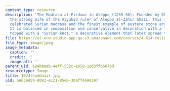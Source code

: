 ```yaml
---
content_type: resource
description: 'The Madrasa al-Firdaws in Aleppo (1235-36): Founded by Dhayfa Khatun,
  the strong wife of the Ayyubid ruler of Aleppo al-Zahir Ghazi. This is the most
  celebrated Syrian madrasa and the finest example of austere stone architecture.
  It is balanced in composition and conservative in decoration with a fine mihrab
  topped with a "Syrian knot," a decorative element that later spread to Anatolia.'
file: https://ol-ocw-studio-app-qa.s3.amazonaws.com/courses/4-614-religious-architecture-and-islamic-cultures-fall-2002/6a63a45bd082e12185e630aff4a98197_1074thumbnail.jpg
file_type: image/jpeg
image_metadata:
  caption: ''
  credit: ''
  image-alt: ''
parent_uid: 68abeaab-4eff-532c-e858-18d3ffb567bd
resourcetype: Image
title: 1074thumbnail.jpg
uid: 6a63a45b-d082-e121-85e6-30aff4a98197
---
```

